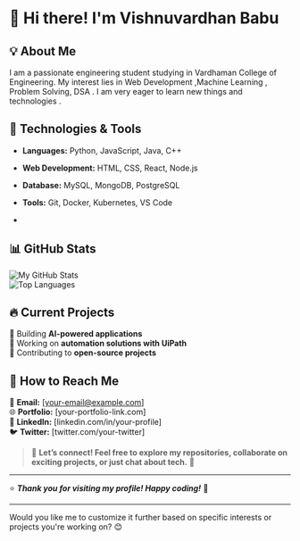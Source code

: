 # 🚀 Hi there! I'm **Vishnuvardhan Babu**



## 💡 About Me  
I am a  passionate engineering student studying in Vardhaman College of Engineering. My interest lies  in  Web Development ,Machine Learning , Problem Solving, DSA . I am very eager to learn new things and technologies .

## 🔧 Technologies & Tools

- **Languages:** Python, JavaScript, Java, C++
- **Web Development:** HTML, CSS, React, Node.js
- **Database:** MySQL, MongoDB, PostgreSQL
- **Tools:** Git, Docker, Kubernetes, VS Code

- 
## 📊 GitHub Stats  

![My GitHub Stats](https://github-readme-stats.vercel.app/api?username=vishnum04&show_icons=true&count_private=true&theme=radical)  
![Top Languages](https://github-readme-stats.vercel.app/api/top-langs/?username=vishnum04&layout=compact&theme=radical)  

## 🔥 Current Projects  

🔹 Building **AI-powered applications**  
🔹 Working on **automation solutions with UiPath**  
🔹 Contributing to **open-source projects**  

## 📌 How to Reach Me  

📧 **Email:** [your-email@example.com]  
🌐 **Portfolio:** [your-portfolio-link.com]  
📱 **LinkedIn:** [linkedin.com/in/your-profile]  
🐦 **Twitter:** [twitter.com/your-twitter]  

> 💬 **Let’s connect! Feel free to explore my repositories, collaborate on exciting projects, or just chat about tech.** 🚀  

---

⭐ **_Thank you for visiting my profile! Happy coding!_** 🎯  

---

Would you like me to customize it further based on specific interests or projects you're working on? 😊
